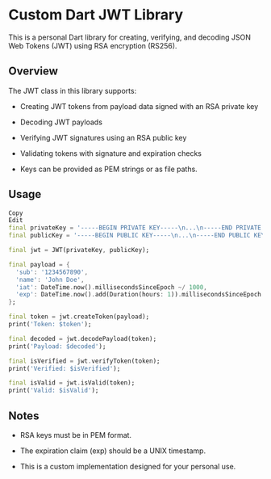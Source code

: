 # Custom Dart JWT Library
This is a personal Dart library for creating, verifying, and decoding JSON Web Tokens (JWT) using RSA encryption (RS256).

## Overview
The JWT class in this library supports:

- Creating JWT tokens from payload data signed with an RSA private key

- Decoding JWT payloads

- Verifying JWT signatures using an RSA public key

- Validating tokens with signature and expiration checks

- Keys can be provided as PEM strings or as file paths.

## Usage
```dart
Copy
Edit
final privateKey = '-----BEGIN PRIVATE KEY-----\n...\n-----END PRIVATE KEY-----';
final publicKey = '-----BEGIN PUBLIC KEY-----\n...\n-----END PUBLIC KEY-----';

final jwt = JWT(privateKey, publicKey);

final payload = {
  'sub': '1234567890',
  'name': 'John Doe',
  'iat': DateTime.now().millisecondsSinceEpoch ~/ 1000,
  'exp': DateTime.now().add(Duration(hours: 1)).millisecondsSinceEpoch ~/ 1000,
};

final token = jwt.createToken(payload);
print('Token: $token');

final decoded = jwt.decodePayload(token);
print('Payload: $decoded');

final isVerified = jwt.verifyToken(token);
print('Verified: $isVerified');

final isValid = jwt.isValid(token);
print('Valid: $isValid');
```
## Notes
- RSA keys must be in PEM format.

- The expiration claim (exp) should be a UNIX timestamp.

- This is a custom implementation designed for your personal use.
